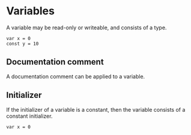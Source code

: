 # Variables

A variable may be read-only or writeable, and consists of a type.

```
var x = 0
const y = 10
```

## Documentation comment

A documentation comment can be applied to a variable.

## Initializer

If the initializer of a variable is a constant, then the variable consists of a constant initializer.

```
var x = 0
```